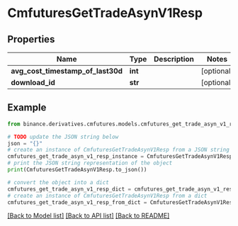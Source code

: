 # CmfuturesGetTradeAsynV1Resp


## Properties

Name | Type | Description | Notes
------------ | ------------- | ------------- | -------------
**avg_cost_timestamp_of_last30d** | **int** |  | [optional] 
**download_id** | **str** |  | [optional] 

## Example

```python
from binance.derivatives.cmfutures.models.cmfutures_get_trade_asyn_v1_resp import CmfuturesGetTradeAsynV1Resp

# TODO update the JSON string below
json = "{}"
# create an instance of CmfuturesGetTradeAsynV1Resp from a JSON string
cmfutures_get_trade_asyn_v1_resp_instance = CmfuturesGetTradeAsynV1Resp.from_json(json)
# print the JSON string representation of the object
print(CmfuturesGetTradeAsynV1Resp.to_json())

# convert the object into a dict
cmfutures_get_trade_asyn_v1_resp_dict = cmfutures_get_trade_asyn_v1_resp_instance.to_dict()
# create an instance of CmfuturesGetTradeAsynV1Resp from a dict
cmfutures_get_trade_asyn_v1_resp_from_dict = CmfuturesGetTradeAsynV1Resp.from_dict(cmfutures_get_trade_asyn_v1_resp_dict)
```
[[Back to Model list]](../README.md#documentation-for-models) [[Back to API list]](../README.md#documentation-for-api-endpoints) [[Back to README]](../README.md)


